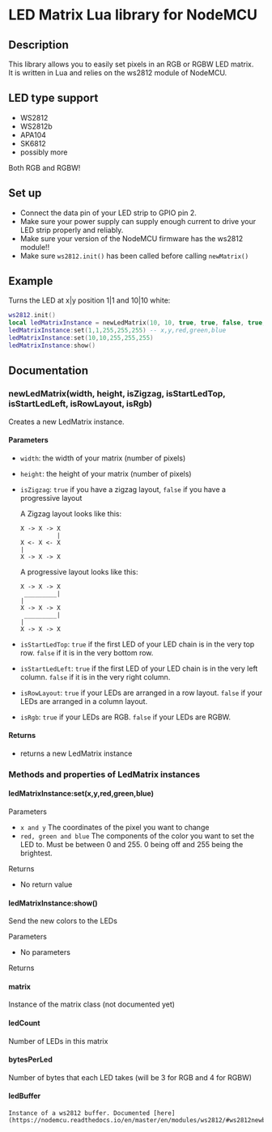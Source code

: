 # LED Matrix Lua library for NodeMCU

## Description
This library allows you to easily set pixels in an RGB or RGBW LED matrix.  
It is written in Lua and relies on the ws2812 module of NodeMCU.  

## LED type support
 - WS2812
 - WS2812b
 - APA104
 - SK6812
 - possibly more

Both RGB and RGBW!
 
## Set up
 - Connect the data pin of your LED strip to GPIO pin 2.  
 - Make sure your power supply can supply enough current to drive your LED strip properly and reliably.  
 - Make sure your version of the NodeMCU firmware has the ws2812 module!!   
 - Make sure `ws2812.init()` has been called before calling `newMatrix()`

## Example 

Turns the LED at x|y position 1|1 and 10|10 white:

``` Lua
ws2812.init()
local ledMatrixInstance = newLedMatrix(10, 10, true, true, false, true, true)
ledMatrixInstance:set(1,1,255,255,255) -- x,y,red,green,blue
ledMatrixInstance:set(10,10,255,255,255)
ledMatrixInstance:show()
```

## Documentation

### newLedMatrix(width, height, isZigzag, isStartLedTop, isStartLedLeft, isRowLayout, isRgb)

Creates a new LedMatrix instance.

#### Parameters

 - `width`: the width of your matrix (number of pixels)
 - `height`: the height of your matrix (number of pixels) 
 - `isZigzag`: `true` if you have a zigzag layout, `false` if you have a progressive layout
 
    A Zigzag layout looks like this:  
     ```
     X -> X -> X
               |
     X <- X <- X
     |
     X -> X -> X
     ```  
     
    A progressive layout looks like this:  
     ```
     X -> X -> X
      _________|
     |
     X -> X -> X
      _________|
     |
     X -> X -> X
     ```
 
 - `isStartLedTop`: `true` if the first LED of your LED chain is in the very top row. `false` if it is in the very bottom row.
 - `isStartLedLeft`: `true` if the first LED of your LED chain is in the very left column. `false` if it is in the very right column.
 - `isRowLayout`: `true` if your LEDs are arranged in a row layout. `false` if your LEDs are arranged in a  column layout.
 - `isRgb`: `true` if your LEDs are RGB. `false` if your LEDs are RGBW.
 
#### Returns

 - returns a new LedMatrix instance

### Methods and properties of LedMatrix instances

#### ledMatrixInstance:set(x,y,red,green,blue)

Parameters 

 - `x and y` The coordinates of the pixel you want to change  
 - `red, green and blue` The components of the color you want to set the LED to. Must be between 0 and 255. 0 being off and 255 being the brightest.

Returns

- No return value

#### ledMatrixInstance:show()

Send the new colors to the LEDs

Parameters 

 - No parameters

Returns

#### matrix

Instance of the matrix class (not documented yet)

#### ledCount

Number of LEDs in this matrix

#### bytesPerLed

Number of bytes that each LED takes (will be 3 for RGB and 4 for RGBW)

#### ledBuffer

    Instance of a ws2812 buffer. Documented [here](https://nodemcu.readthedocs.io/en/master/en/modules/ws2812/#ws2812newbuffer)
